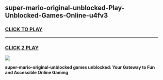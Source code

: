 
## super-mario-original-unblocked-Play-Unblocked-Games-Online-u4fv3
<h3>
<a href="https://premium76.site?title=super-mario-original-unblocked&ref=25A">CLICK TO PLAY</a></h3>
<hr>

<h3>
<a href="https://premium76.site?title=super-mario-original-unblocked&ref=25A">CLICK 2 PLAY</a>
  
</h3>

<a href="https://premium76.site?title=super-mario-original-unblocked&ref=25A"><img src="https://clearcache.store/games.png"></a>


**super-mario-original-unblocked games unblocked: Your Gateway to Fun and Accessible Online Gaming**
